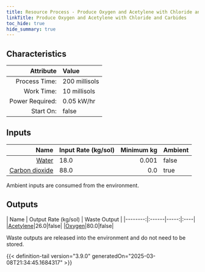 ```yaml
---
title: Resource Process - Produce Oxygen and Acetylene with Chloride and Carbides
linkTitle: Produce Oxygen and Acetylene with Chloride and Carbides
toc_hide: true
hide_summary: true
---
```

<!-- This is generated by the MarsSim HelpGenertor, do not edit. -->

## Characteristics

| Attribute      | Value |
|--------:|:------|
|Process Time:|200 millisols|
|Work Time:|10 millisols|
|Power Required:|0.05 kW/hr|
|Start On:|false|

## Inputs
| Name      | Input Rate (kg/sol) | Minimum kg | Ambient |
|--------:|:------|-----:|:----|
|[Water](/docs/definitions/resource/water)|18.0|0.001|false|
|[Carbon dioxide](/docs/definitions/resource/carbon-dioxide)|88.0|0.0|true|

Ambient inputs are consumed from the environment.

## Outputs
| Name      | Output Rate (kg/sol) | Waste Output |
|--------:|:------|-----:|:----|
|[Acetylene](/docs/definitions/resource/acetylene)|26.0|false|
|[Oxygen](/docs/definitions/resource/oxygen)|80.0|false|

Waste outputs are released into the environment and do not need to be stored.


{{< definition-tail version="3.9.0" generatedOn="2025-03-08T21:34:45.1684317" >}}



